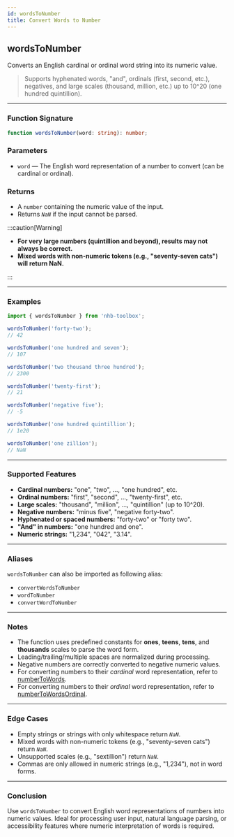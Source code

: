 ```yaml
---
id: wordsToNumber
title: Convert Words to Number
---
```


## wordsToNumber

Converts an English cardinal or ordinal word string into its numeric value.  
> Supports hyphenated words, "and", ordinals (first, second, etc.), negatives, and large scales (thousand, million, etc.) up to 10^20 (one hundred quintillion).

---

### Function Signature

```ts
function wordsToNumber(word: string): number;
```

### Parameters

- `word` — The English word representation of a number to convert (can be cardinal or ordinal).

### Returns

- A `number` containing the numeric value of the input.
- Returns _`NaN`_ if the input cannot be parsed.

:::caution[Warning]

- **For very large numbers (quintillion and beyond), results may not always be correct.**
- **Mixed words with non-numeric tokens (e.g., "seventy-seven cats") will return NaN.**

:::

---

### Examples

```ts
import { wordsToNumber } from 'nhb-toolbox';

wordsToNumber('forty-two'); 
// 42

wordsToNumber('one hundred and seven'); 
// 107

wordsToNumber('two thousand three hundred'); 
// 2300

wordsToNumber('twenty-first'); 
// 21

wordsToNumber('negative five'); 
// -5

wordsToNumber('one hundred quintillion'); 
// 1e20

wordsToNumber('one zillion'); 
// NaN
```

---

### Supported Features

- **Cardinal numbers:** "one", "two", ..., "one hundred", etc.
- **Ordinal numbers:** "first", "second", ..., "twenty-first", etc.
- **Large scales:** "thousand", "million", ..., "quintillion" (up to 10^20).
- **Negative numbers:** "minus five", "negative forty-two".
- **Hyphenated or spaced numbers:** "forty-two" or "forty two".
- **"And" in numbers:** "one hundred and one".
- **Numeric strings:** "1,234", "042", "3.14".

---

### Aliases

`wordsToNumber` can also be imported as following alias:

- `convertWordsToNumber`
- `wordToNumber`
- `convertWordToNumber`

---

### Notes

- The function uses predefined constants for **ones**, **teens**, **tens**, and **thousands** scales to parse the word form.
- Leading/trailing/multiple spaces are normalized during processing.
- Negative numbers are correctly converted to negative numeric values.
- For converting numbers to their _cardinal_ word representation, refer to [numberToWords](numberToWords).
- For converting numbers to their _ordinal_ word representation, refer to [numberToWordsOrdinal](numberToWordsOrdinal).

---

### Edge Cases

- Empty strings or strings with only whitespace return _`NaN`_.
- Mixed words with non-numeric tokens (e.g., "seventy-seven cats") return _`NaN`_.
- Unsupported scales (e.g., "sextillion") return _`NaN`_.
- Commas are only allowed in numeric strings (e.g., "1,234"), not in word forms.

---

### Conclusion

Use `wordsToNumber` to convert English word representations of numbers into numeric values. Ideal for processing user input, natural language parsing, or accessibility features where numeric interpretation of words is required.
